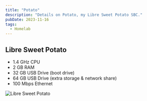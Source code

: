 ```yaml
---
title: "Potato"
description: "Details on Potato, my Libre Sweet Potato SBC."
pubDate: 2023-11-16
tags:
  - Homelab
---
```


## Libre Sweet Potato

- 1.4 GHz CPU
- 2 GB RAM
- 32 GB USB Drive (boot drive)
- 64 GB USB Drive (extra storage & network share)
- 100 Mbps Ethernet

![Libre Sweet Potato](/img/wiki/sweet-potato.jpg)

<br>
<br>
